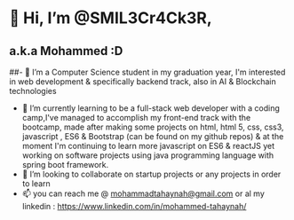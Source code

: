 # 👋 Hi, I’m @SMIL3Cr4Ck3R,
## a.k.a Mohammed :D
##- 👀 I’m a Computer Science student in my graduation year, I'm interested in web development & specifically backend track, also in AI & Blockchain technologies 
- 🌱 I’m currently learning to be a full-stack web developer with a coding camp,I've managed to accomplish my front-end track with the bootcamp, made after making some projects on html, html 5, css, css3, javascript , ES6 & Bootstrap (can be found on my github repos)  & at the moment I'm continuing to learn more javascript on ES6  & reactJS yet working on software projects using java programming language with spring boot framework.
- 💞️ I’m looking to collaborate on startup projects or any projects in order to learn 
- 📫 you can reach me @ mohammadtahaynah@gmail.com or al my linkedin : https://www.linkedin.com/in/mohammed-tahaynah/
